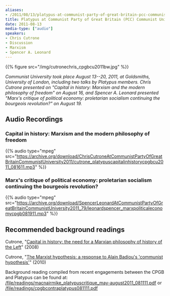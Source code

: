 ```yaml
---
aliases:
- /2011/08/13/platypus-at-communist-party-of-great-britain-pcc-communist-university-2011-london
title: Platypus at Communist Party of Great Britain (PCC) Communist University 2011, London
date: 2011-08-13
media-type: ["audio"]
speakers:
- Chris Cutrone
- Discussion
- Marxism
- Spencer A. Leonard
---
```


{{% figure src="/img/cutronechris_cpgbcu2011bw.jpg" %}}

_Communist University took place August 13--20, 2011, at Goldsmiths, University of London, including two talks by Platypus members. Chris Cutrone presented on "Capital in history: Marxism and the modern philosophy of freedom" on August 16, and Spencer A. Leonard presented "Marx's critique of political economy: proletarian socialism continuing the bourgeois revolution?" on August 19._

## Audio Recordings

### Capital in history: Marxism and the modern philosophy of freedom

{{% audio type="mpeg" src="https://archive.org/download/ChrisCutroneAtCommunistPartyOfGreatBritainCommunistUniversity2011/cutrone_platypuscapitalinhistorycpgbcu2011_081611.mp3" %}}

### Marx's critique of political economy: proletarian socialism continuing the bourgeois revolution?

{{% audio type="mpeg" src="https://archive.org/download/SpencerLeonardAtCommunistPartyOfGreatBritainCommunistUniversity2011_79/leonardspencer_marxpoliticaleconomycpgb081911.mp3" %}}

## Recommended background readings

Cutrone, "[Capital in history: the need for a Marxian philosophy of history of the Left](/2008/10/01/capital-in-history-the-need-for-a-marxian-philosophy-of-history-of-the-left/)" (2008)

Cutrone, "[The Marxist hypothesis: a response to Alain Badiou's 'communist hypothesis'](/2010/11/06/the-marxist-hypothesis-a-response-to-alain-badous-communist-hypothesis/)" (2010)

Background reading compiled from recent engagements between the CPGB and Platypus can be found at: [/file/readings/macnairmike_platypuscritique_may-august2011_081111.pdf](/file/readings/macnairmike_platypuscritique_may-august2011_081111.pdf) or [/file/readings/cpgbcontraplatypus081111.pdf](/file/readings/cpgbcontraplatypus081111.pdf)
